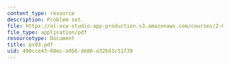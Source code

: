 ```yaml
---
content_type: resource
description: Problem set.
file: https://ol-ocw-studio-app-production.s3.amazonaws.com/courses/2-004-systems-modeling-and-control-ii-fall-2007/490cce4360eca956d606e32bd1c51f39_ps03.pdf
file_type: application/pdf
resourcetype: Document
title: ps03.pdf
uid: 490cce43-60ec-a956-d606-e32bd1c51f39
---
```

